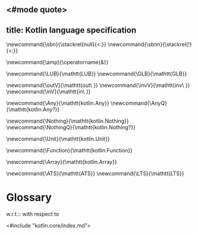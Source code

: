 <#mode quote>
---
title: Kotlin language specification
---

\newcommand{\sbn}{\stackrel{null}{<:}}
\newcommand{\sbnn}{\stackrel{!}{<:}}

\newcommand{\amp}{\operatorname{\&}}

\newcommand{\LUB}{\mathtt{LUB}}
\newcommand{\GLB}{\mathtt{GLB}}

\newcommand{\outV}{\mathtt{out\ }}
\newcommand{\invV}{\mathtt{inv\ }}
\newcommand{\inV}{\mathtt{in\ }}

\newcommand{\Any}{\mathtt{kotlin.Any}}
\newcommand{\AnyQ}{\mathtt{kotlin.Any?}}

\newcommand{\Nothing}{\mathtt{kotlin.Nothing}}
\newcommand{\NothingQ}{\mathtt{kotlin.Nothing?}}

\newcommand{\Unit}{\mathtt{kotlin.Unit}}

\newcommand{\Function}{\mathtt{kotlin.Function}}

\newcommand{\Array}{\mathtt{kotlin.Array}}

\newcommand{\ATS}{\mathtt{ATS}}
\newcommand{\LTS}{\mathtt{LTS}}

# Glossary

w.r.t.:: with respect to

<#include "kotlin.core/index.md">
